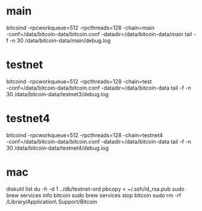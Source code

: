 # main
bitcoind -rpcworkqueue=512 -rpcthreads=128 -chain=main \
-conf=/data/bitcoin-data/bitcoin.conf -datadir=/data/bitcoin-data/main
tail -f -n 30 /data/bitcoin-data/main/debug.log

# testnet
bitcoind -rpcworkqueue=512 -rpcthreads=128 -chain=test \
-conf=/data/bitcoin-data/bitcoin.conf -datadir=/data/bitcoin-data
tail -f -n 30 /data/bitcoin-data/testnet3/debug.log

# testnet4
bitcoind -rpcworkqueue=512 -rpcthreads=128 -chain=testnet4 \
-conf=/data/bitcoin-data/bitcoin.conf -datadir=/data/bitcoin-data
tail -f -n 30 /data/bitcoin-data/testnet4/debug.log

# mac
diskutil list
du -h -d 1 ../db/testnet-ord
pbcopy < ~/.ssh/id_rsa.pub
sudo brew services info bitcoin
sudo brew services stop bitcoin
sudo rm -rf  /Library/Application\ Support/Bitcoin

